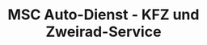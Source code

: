 ---
title: "MSC Auto-Dienst - KFZ und Zweirad-Service"
url: /jena/msc-auto-dienst-kfz-und-zweirad-service/
shop: Autowerkstatt
---